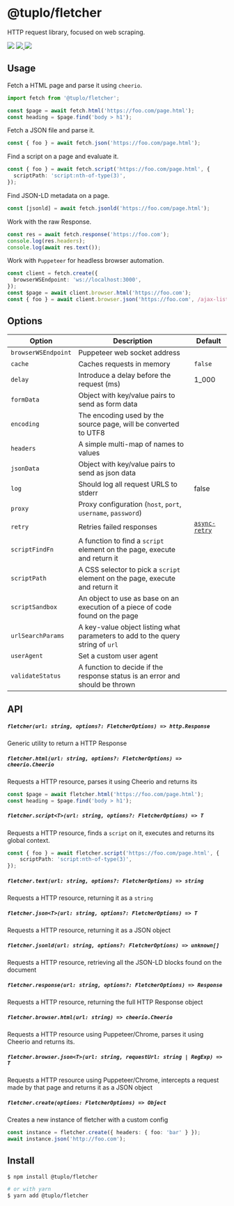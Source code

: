 # @tuplo/fletcher

HTTP request library, focused on web scraping.

<p>
  <img src="https://img.shields.io/npm/v/@tuplo/fletcher">
  <a href="https://codeclimate.com/github/tuplo/fletcher/maintainability">
    <img src="https://api.codeclimate.com/v1/badges/4a26597a1e38d18ba6d5/maintainability" />
  </a>
  <a href="https://codeclimate.com/github/tuplo/fletcher/test_coverage">
    <img src="https://api.codeclimate.com/v1/badges/4a26597a1e38d18ba6d5/test_coverage" />
  </a>
</p>

## Usage

Fetch a HTML page and parse it using `cheerio`.

```typescript
import fetch from '@tuplo/fletcher';

const $page = await fetch.html('https://foo.com/page.html');
const heading = $page.find('body > h1');
```

Fetch a JSON file and parse it.

```typescript
const { foo } = await fetch.json('https://foo.com/page.html');
```

Find a script on a page and evaluate it.

```typescript
const { foo } = await fetch.script('https://foo.com/page.html', {
  scriptPath: 'script:nth-of-type(3)',
});
```

Find JSON-LD metadata on a page.

```typescript
const [jsonld] = await fetch.jsonld('https://foo.com/page.html');
```

Work with the raw Response.

```typescript
const res = await fetch.response('https://foo.com');
console.log(res.headers);
console.log(await res.text());
```

Work with `Puppeteer` for headless browser automation.

```typescript
const client = fetch.create({
  browserWSEndpoint: 'ws://localhost:3000',
});
const $page = await client.browser.html('https://foo.com');
const { foo } = await client.browser.json('https://foo.com', /ajax-list/);
```

## Options

| Option              | Description                                                                    | Default                                                    |
| ------------------- | ------------------------------------------------------------------------------ | ---------------------------------------------------------- |
| `browserWSEndpoint` | Puppeteer web socket address                                                   |
| `cache`             | Caches requests in memory                                                      | `false`                                                    |
| `delay`             | Introduce a delay before the request (ms)                                      | 1_000                                                      |
| `formData`          | Object with key/value pairs to send as form data                               |
| `encoding`          | The encoding used by the source page, will be converted to UTF8                |
| `headers`           | A simple multi-map of names to values                                          |
| `jsonData`          | Object with key/value pairs to send as json data                               |
| `log`               | Should log all request URLS to stderr                                          | false                                                      |
| `proxy`             | Proxy configuration (`host`, `port`, `username`, `password`)                   |
| `retry`             | Retries failed responses                                                       | [`async-retry`](https://github.com/vercel/async-retry#api) |
| `scriptFindFn`      | A function to find a `script` element on the page, execute and return it       |
| `scriptPath`        | A CSS selector to pick a `script` element on the page, execute and return it   |
| `scriptSandbox`     | An object to use as base on an execution of a piece of code found on the page  |
| `urlSearchParams`   | A key-value object listing what parameters to add to the query string of `url` |
| `userAgent`         | Set a custom user agent                                                        |
| `validateStatus`    | A function to decide if the response status is an error and should be thrown   |

## API

##### `fletcher(url: string, options?: FletcherOptions) => http.Response`

Generic utility to return a HTTP Response

##### `fletcher.html(url: string, options?: FletcherOptions) => cheerio.Cheerio`

Requests a HTTP resource, parses it using Cheerio and returns its

```typescript
const $page = await fletcher.html('https://foo.com/page.html');
const heading = $page.find('body > h1');
```

##### `fletcher.script<T>(url: string, options?: FletcherOptions) => T`

Requests a HTTP resource, finds a `script` on it, executes and returns its global context.

```typescript
const { foo } = await fletcher.script('https://foo.com/page.html', {
	scriptPath: 'script:nth-of-type(3)',
});
```

##### `fletcher.text(url: string, options?: FletcherOptions) => string`

Requests a HTTP resource, returning it as a `string`

##### `fletcher.json<T>(url: string, options?: FletcherOptions) => T`

Requests a HTTP resource, returning it as a JSON object

##### `fletcher.jsonld(url: string, options?: FletcherOptions) => unknown[]`

Requests a HTTP resource, retrieving all the JSON-LD blocks found on the document

##### `fletcher.response(url: string, options?: FletcherOptions) => Response`

Requests a HTTP resource, returning the full HTTP Response object

##### `fletcher.browser.html(url: string) => cheerio.Cheerio`

Requests a HTTP resource using Puppeteer/Chrome, parses it using Cheerio and returns its.

##### `fletcher.browser.json<T>(url: string, requestUrl: string | RegExp) => T`

Requests a HTTP resource using Puppeteer/Chrome, intercepts a request made by that page and returns it as a JSON object

##### `fletcher.create(options: FletcherOptions) => Object`

Creates a new instance of fletcher with a custom config

```typescript
const instance = fletcher.create({ headers: { foo: 'bar' } });
await instance.json('http://foo.com');
```

## Install

```bash
$ npm install @tuplo/fletcher

# or with yarn
$ yarn add @tuplo/fletcher
```
